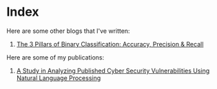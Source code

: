# Index 
Here are some other blogs that I've written:

1. [The 3 Pillars of Binary Classification: Accuracy, Precision & Recall](https://medium.com/@yashwant140393/the-3-pillars-of-binary-classification-accuracy-precision-recall-d2da3d09f664)

Here are some of my publications:

1. [A Study in Analyzing Published Cyber Security Vulnerabilities Using Natural Language Processing](https://www.epri.com/research/products/000000003002020430) 
